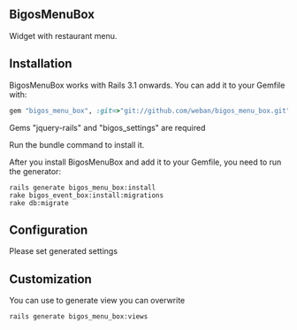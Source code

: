 ## BigosMenuBox
Widget with restaurant menu.

## Installation

BigosMenuBox works with Rails 3.1 onwards. You can add it to your Gemfile with:

```ruby
gem "bigos_menu_box", :git=>"git://github.com/weban/bigos_menu_box.git"

```
Gems "jquery-rails" and "bigos_settings" are required

Run the bundle command to install it.

After you install BigosMenuBox and add it to your Gemfile, you need to run the generator:

```console
rails generate bigos_menu_box:install
rake bigos_event_box:install:migrations
rake db:migrate
```



## Configuration

Please set generated settings

## Customization

You can use to generate view you can overwrite
```console
rails generate bigos_menu_box:views
```
